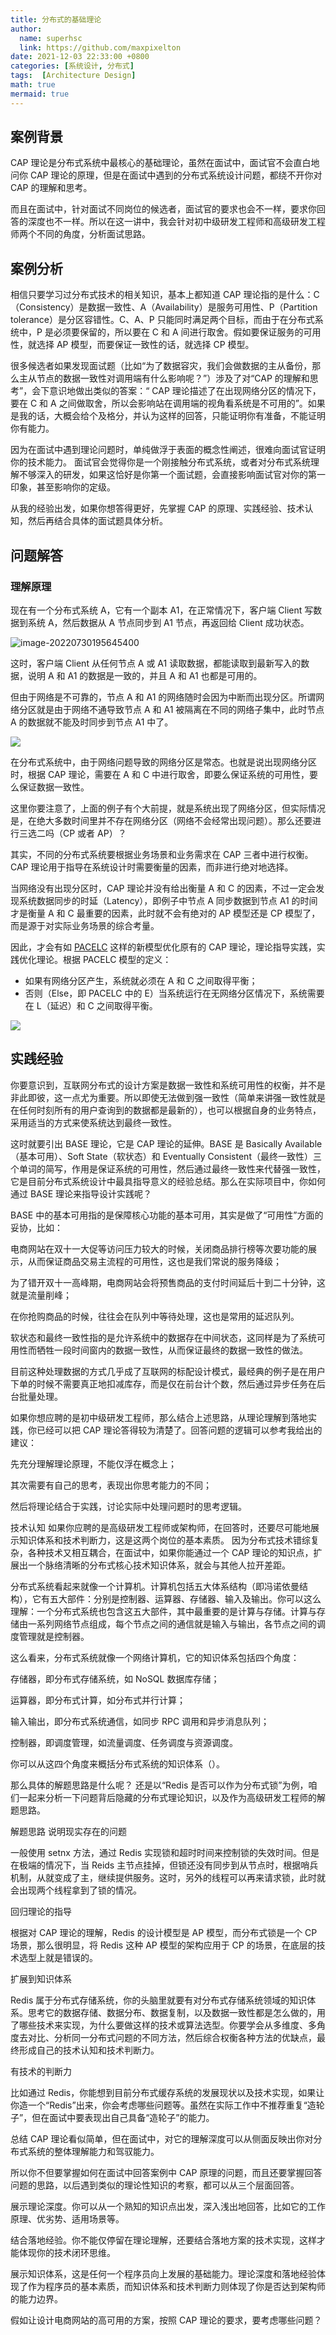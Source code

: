 ```yaml
---
title: 分布式的基础理论
author:
  name: superhsc
  link: https://github.com/maxpixelton
date: 2021-12-03 22:33:00 +0800
categories: [系统设计, 分布式]
tags:  [Architecture Design]
math: true
mermaid: true
---
```


## 案例背景

CAP 理论是分布式系统中最核心的基础理论，虽然在面试中，面试官不会直白地问你 CAP 理论的原理，但是在面试中遇到的分布式系统设计问题，都绕不开你对 CAP 的理解和思考。

而且在面试中，针对面试不同岗位的候选者，面试官的要求也会不一样，要求你回答的深度也不一样。所以在这一讲中，我会针对初中级研发工程师和高级研发工程师两个不同的角度，分析面试思路。

## 案例分析

相信只要学习过分布式技术的相关知识，基本上都知道 CAP 理论指的是什么：C（Consistency）是数据一致性、A（Availability）是服务可用性、P（Partition tolerance）是分区容错性。C、A、P 只能同时满足两个目标，而由于在分布式系统中，P 是必须要保留的，所以要在 C 和 A 间进行取舍。假如要保证服务的可用性，就选择 AP 模型，而要保证一致性的话，就选择 CP 模型。

很多候选者如果发现面试题（比如“为了数据容灾，我们会做数据的主从备份，那么主从节点的数据一致性对调用端有什么影响呢？”）涉及了对“CAP 的理解和思考”，会下意识地做出类似的答案：“ CAP 理论描述了在出现网络分区的情况下，要在 C 和 A 之间做取舍，所以会影响站在调用端的视角看系统是不可用的”。如果是我的话，大概会给个及格分，并认为这样的回答，只能证明你有准备，不能证明你有能力。

因为在面试中遇到理论问题时，单纯做浮于表面的概念性阐述，很难向面试官证明你的技术能力。 面试官会觉得你是一个刚接触分布式系统，或者对分布式系统理解不够深入的研发，如果这恰好是你第一个面试题，会直接影响面试官对你的第一印象，甚至影响你的定级。

从我的经验出发，如果你想答得更好，先掌握 CAP 的原理、实践经验、技术认知，然后再结合具体的面试题具体分析。

## 问题解答

### 理解原理

现在有一个分布式系统 A，它有一个副本 A1，在正常情况下，客户端 Client 写数据到系统 A，然后数据从 A 节点同步到 A1 节点，再返回给 Client 成功状态。

![image-20220730195645400](https://maxpixelton.github.io/images/assert/architecute/0301.png)

这时，客户端 Client 从任何节点 A 或 A1 读取数据，都能读取到最新写入的数据，说明 A 和 A1 的数据是一致的，并且 A 和 A1 也都是可用的。

但由于网络是不可靠的，节点 A 和 A1 的网络随时会因为中断而出现分区。所谓网络分区就是由于网络不通导致节点 A 和 A1 被隔离在不同的网络子集中，此时节点 A 的数据就不能及时同步到节点 A1 中了。

![](https://maxpixelton.github.io/images/assert/architecute/0302.png)

在分布式系统中，由于网络问题导致的网络分区是常态。也就是说出现网络分区时，根据 CAP 理论，需要在 A 和 C 中进行取舍，即要么保证系统的可用性，要么保证数据一致性。

这里你要注意了，上面的例子有个大前提，就是系统出现了网络分区，但实际情况是，在绝大多数时间里并不存在网络分区（网络不会经常出现问题）。那么还要进行三选二吗（CP 或者 AP）？

其实，不同的分布式系统要根据业务场景和业务需求在 CAP 三者中进行权衡。CAP 理论用于指导在系统设计时需要衡量的因素，而非进行绝对地选择。

当网络没有出现分区时，CAP 理论并没有给出衡量 A 和 C 的因素，不过一定会发现系统数据同步的时延（Latency），即例子中节点 A 同步数据到节点 A1 的时间才是衡量 A 和 C 最重要的因素，此时就不会有绝对的 AP 模型还是 CP 模型了，而是源于对实际业务场景的综合考量。

因此，才会有如 [PACELC](http://www.cs.umd.edu/~abadi/papers/abadi-pacelc.pdf) 这样的新模型优化原有的 CAP 理论，理论指导实践，实践优化理论。根据 PACELC 模型的定义：

- 如果有网络分区产生，系统就必须在 A 和 C 之间取得平衡；
- 否则（Else，即 PACELC 中的 E）当系统运行在无网络分区情况下，系统需要在 L（延迟）和 C 之间取得平衡。

![](https://maxpixelton.github.io/images/assert/architecute/0303.png)

## 实践经验

你要意识到，互联网分布式的设计方案是数据一致性和系统可用性的权衡，并不是非此即彼，这一点尤为重要。所以即使无法做到强一致性（简单来讲强一致性就是在任何时刻所有的用户查询到的数据都是最新的），也可以根据自身的业务特点，采用适当的方式来使系统达到最终一致性。

这时就要引出 BASE 理论，它是 CAP 理论的延伸。BASE 是 Basically Available（基本可用）、Soft State（软状态）和 Eventually Consistent（最终一致性）三个单词的简写，作用是保证系统的可用性，然后通过最终一致性来代替强一致性，它是目前分布式系统设计中最具指导意义的经验总结。那么在实际项目中，你如何通过 BASE 理论来指导设计实践呢？

BASE 中的基本可用指的是保障核心功能的基本可用，其实是做了“可用性”方面的妥协，比如：

电商网站在双十一大促等访问压力较大的时候，关闭商品排行榜等次要功能的展示，从而保证商品交易主流程的可用性，这也是我们常说的服务降级；

为了错开双十一高峰期，电商网站会将预售商品的支付时间延后十到二十分钟，这就是流量削峰；

在你抢购商品的时候，往往会在队列中等待处理，这也是常用的延迟队列。

软状态和最终一致性指的是允许系统中的数据存在中间状态，这同样是为了系统可用性而牺牲一段时间窗内的数据一致性，从而保证最终的数据一致性的做法。

目前这种处理数据的方式几乎成了互联网的标配设计模式，最经典的例子是在用户下单的时候不需要真正地扣减库存，而是仅在前台计个数，然后通过异步任务在后台批量处理。

如果你想应聘的是初中级研发工程师，那么结合上述思路，从理论理解到落地实践，你已经可以把 CAP 理论答得较为清楚了。回答问题的逻辑可以参考我给出的建议：

先充分理解理论原理，不能仅浮在概念上；

其次需要有自己的思考，表现出你思考能力的不同；

然后将理论结合于实践，讨论实际中处理问题时的思考逻辑。

技术认知
如果你应聘的是高级研发工程师或架构师，在回答时，还要尽可能地展示知识体系和技术判断力，这是这两个岗位的基本素质。 因为分布式技术错综复杂，各种技术又相互耦合，在面试中，如果你能通过一个 CAP 理论的知识点，扩展出一个脉络清晰的分布式核心技术知识体系，就会与其他人拉开差距。

分布式系统看起来就像一个计算机。计算机包括五大体系结构（即冯诺依曼结构），它有五大部件：分别是控制器、运算器、存储器、输入及输出。你可以这么理解：一个分布式系统也包含这五大部件，其中最重要的是计算与存储。计算与存储由一系列网络节点组成，每个节点之间的通信就是输入与输出，各节点之间的调度管理就是控制器。

这么看来，分布式系统就像一个网络计算机，它的知识体系包括四个角度：

存储器，即分布式存储系统，如 NoSQL 数据库存储；

运算器，即分布式计算，如分布式并行计算；

输入输出，即分布式系统通信，如同步 RPC 调用和异步消息队列；

控制器，即调度管理，如流量调度、任务调度与资源调度。

你可以从这四个角度来概括分布式系统的知识体系（）。

那么具体的解题思路是什么呢？ 还是以“Redis 是否可以作为分布式锁”为例，咱们一起来分析一下问题背后隐藏的分布式理论知识，以及作为高级研发工程师的解题思路。

解题思路
说明现实存在的问题

一般使用 setnx 方法，通过 Redis 实现锁和超时时间来控制锁的失效时间。但是在极端的情况下，当 Reids 主节点挂掉，但锁还没有同步到从节点时，根据哨兵机制，从就变成了主，继续提供服务。这时，另外的线程可以再来请求锁，此时就会出现两个线程拿到了锁的情况。

回归理论的指导

根据对 CAP 理论的理解，Redis 的设计模型是 AP 模型，而分布式锁是一个 CP 场景，那么很明显，将 Redis 这种 AP 模型的架构应用于 CP 的场景，在底层的技术选型上就是错误的。

扩展到知识体系

Redis 属于分布式存储系统，你的头脑里就要有对分布式存储系统领域的知识体系。思考它的数据存储、数据分布、数据复制，以及数据一致性都是怎么做的，用了哪些技术来实现，为什么要做这样的技术或算法选型。你要学会从多维度、多角度去对比、分析同一分布式问题的不同方法，然后综合权衡各种方法的优缺点，最终形成自己的技术认知和技术判断力。

有技术的判断力

比如通过 Redis，你能想到目前分布式缓存系统的发展现状以及技术实现，如果让你造一个“Redis”出来，你会考虑哪些问题等。虽然在实际工作中不推荐重复“造轮子”，但在面试中要表现出自己具备“造轮子”的能力。

总结
CAP 理论看似简单，但在面试中，对它的理解深度可以从侧面反映出你对分布式系统的整体理解能力和驾驭能力。

所以你不但要掌握如何在面试中回答案例中 CAP 原理的问题，而且还要掌握回答问题的思路，以后遇到类似的理论性知识的考察，都可以从三个层面回答。

展示理论深度。你可以从一个熟知的知识点出发，深入浅出地回答，比如它的工作原理、优劣势、适用场景等。

结合落地经验。你不能仅停留在理论理解，还要结合落地方案的技术实现，这样才能体现你的技术闭环思维。

展示知识体系，这是任何一个程序员向上发展的基础能力。理论深度和落地经验体现了作为程序员的基本素质，而知识体系和技术判断力则体现了你是否达到架构师的能力边界。

假如让设计电商网站的高可用的方案，按照 CAP 理论的要求，要考虑哪些问题？
